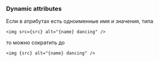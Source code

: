 ### Dynamic attributes 

Если в атрибутах есть одноименные имя и значения, типа

    <img src={src} alt="{name} dancing" />

то можно сократить до 

    <img {src} alt="{name} dancing" />
